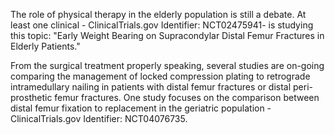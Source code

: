 The role of physical therapy in the elderly population is still a debate. At least one clinical - ClinicalTrials.gov Identifier: NCT02475941- is studying this topic: "Early Weight Bearing on Supracondylar Distal Femur Fractures in Elderly Patients."

From the surgical treatment properly speaking, several studies are on-going comparing the management of locked compression plating to retrograde intramedullary nailing in patients with distal femur fractures or distal peri-prosthetic femur fractures. One study focuses on the comparison between distal femur fixation to replacement in the geriatric population - ClinicalTrials.gov Identifier: NCT04076735.